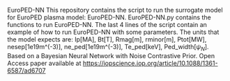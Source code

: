 EuroPED-NN
This repository contains the script to run the surrogate model for EuroPED plasma model: EuroPED-NN.
EuroPED-NN.py contains the functions to run EuroPED-NN. The last 4 lines of the script contain an example of how to run EuroPED-NN with some parameters.
The units that the model expects are: Ip[MA], Bt[T], Rmag[m], rminor[m], Ptot[MW], nesep[1e19m^(-3)], ne_ped[1e19m^(-3)], Te_ped[keV], Ped_width[$\psi_N$].
Based on a Bayesian Neural Network with Noise Contrastive Prior. 
Open Access paper available at https://iopscience.iop.org/article/10.1088/1361-6587/ad6707 
